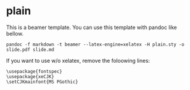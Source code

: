 # plain

This is a beamer template. You can use this template with pandoc like bellow.
```
pandoc -f markdown -t beamer --latex-engine=xelatex -H plain.sty -o slide.pdf slide.md
```

If you want to use w/o xelatex, remove the foloowing lines:
```
\usepackage{fontspec}
\usepackage{xeCJK}
\setCJKmainfont{MS PGothic}
```
